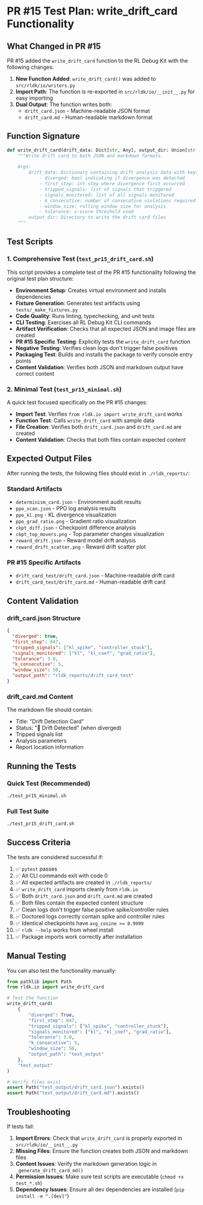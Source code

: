 # PR #15 Test Plan: write_drift_card Functionality

## What Changed in PR #15

PR #15 added the `write_drift_card` function to the RL Debug Kit with the following changes:

1. **New Function Added**: `write_drift_card()` was added to `src/rldk/io/writers.py`
2. **Import Path**: The function is re-exported in `src/rldk/io/__init__.py` for easy importing
3. **Dual Output**: The function writes both:
   - `drift_card.json` - Machine-readable JSON format
   - `drift_card.md` - Human-readable markdown format

## Function Signature

```python
def write_drift_card(drift_data: Dict[str, Any], output_dir: Union[str, Path]) -> None:
    """Write drift card to both JSON and markdown formats.
    
    Args:
        drift_data: Dictionary containing drift analysis data with keys like:
            - diverged: bool indicating if divergence was detected
            - first_step: int step where divergence first occurred
            - tripped_signals: list of signals that triggered
            - signals_monitored: list of all signals monitored
            - k_consecutive: number of consecutive violations required
            - window_size: rolling window size for analysis
            - tolerance: z-score threshold used
        output_dir: Directory to write the drift card files
    """
```

## Test Scripts

### 1. Comprehensive Test (`test_pr15_drift_card.sh`)

This script provides a complete test of the PR #15 functionality following the original test plan structure:

- **Environment Setup**: Creates virtual environment and installs dependencies
- **Fixture Generation**: Generates test artifacts using `tests/_make_fixtures.py`
- **Code Quality**: Runs linting, typechecking, and unit tests
- **CLI Testing**: Exercises all RL Debug Kit CLI commands
- **Artifact Verification**: Checks that all expected JSON and image files are created
- **PR #15 Specific Testing**: Explicitly tests the `write_drift_card` function
- **Negative Testing**: Verifies clean logs don't trigger false positives
- **Packaging Test**: Builds and installs the package to verify console entry points
- **Content Validation**: Verifies both JSON and markdown output have correct content

### 2. Minimal Test (`test_pr15_minimal.sh`)

A quick test focused specifically on the PR #15 changes:

- **Import Test**: Verifies `from rldk.io import write_drift_card` works
- **Function Test**: Calls `write_drift_card` with sample data
- **File Creation**: Verifies both `drift_card.json` and `drift_card.md` are created
- **Content Validation**: Checks that both files contain expected content

## Expected Output Files

After running the tests, the following files should exist in `./rldk_reports/`:

### Standard Artifacts
- `determinism_card.json` - Environment audit results
- `ppo_scan.json` - PPO log analysis results
- `ppo_kl.png` - KL divergence visualization
- `ppo_grad_ratio.png` - Gradient ratio visualization
- `ckpt_diff.json` - Checkpoint difference analysis
- `ckpt_top_movers.png` - Top parameter changes visualization
- `reward_drift.json` - Reward model drift analysis
- `reward_drift_scatter.png` - Reward drift scatter plot

### PR #15 Specific Artifacts
- `drift_card_test/drift_card.json` - Machine-readable drift card
- `drift_card_test/drift_card.md` - Human-readable drift card

## Content Validation

### drift_card.json Structure
```json
{
  "diverged": true,
  "first_step": 847,
  "tripped_signals": ["kl_spike", "controller_stuck"],
  "signals_monitored": ["kl", "kl_coef", "grad_ratio"],
  "tolerance": 3.0,
  "k_consecutive": 5,
  "window_size": 50,
  "output_path": "rldk_reports/drift_card_test"
}
```

### drift_card.md Content
The markdown file should contain:
- Title: "Drift Detection Card"
- Status: "🚨 Drift Detected" (when diverged)
- Tripped signals list
- Analysis parameters
- Report location information

## Running the Tests

### Quick Test (Recommended)
```bash
./test_pr15_minimal.sh
```

### Full Test Suite
```bash
./test_pr15_drift_card.sh
```

## Success Criteria

The tests are considered successful if:

1. ✅ `pytest` passes
2. ✅ All CLI commands exit with code 0
3. ✅ All expected artifacts are created in `./rldk_reports/`
4. ✅ `write_drift_card` imports cleanly from `rldk.io`
5. ✅ Both `drift_card.json` and `drift_card.md` are created
6. ✅ Both files contain the expected content structure
7. ✅ Clean logs don't trigger false positive spike/controller rules
8. ✅ Doctored logs correctly contain spike and controller rules
9. ✅ Identical checkpoints have `avg_cosine >= 0.9999`
10. ✅ `rldk --help` works from wheel install
11. ✅ Package imports work correctly after installation

## Manual Testing

You can also test the functionality manually:

```python
from pathlib import Path
from rldk.io import write_drift_card

# Test the function
write_drift_card(
    {
        "diverged": True,
        "first_step": 847,
        "tripped_signals": ["kl_spike", "controller_stuck"],
        "signals_monitored": ["kl", "kl_coef", "grad_ratio"],
        "tolerance": 3.0,
        "k_consecutive": 5,
        "window_size": 50,
        "output_path": "test_output"
    },
    "test_output"
)

# Verify files exist
assert Path("test_output/drift_card.json").exists()
assert Path("test_output/drift_card.md").exists()
```

## Troubleshooting

If tests fail:

1. **Import Errors**: Check that `write_drift_card` is properly exported in `src/rldk/io/__init__.py`
2. **Missing Files**: Ensure the function creates both JSON and markdown files
3. **Content Issues**: Verify the markdown generation logic in `_generate_drift_card_md()`
4. **Permission Issues**: Make sure test scripts are executable (`chmod +x test_*.sh`)
5. **Dependency Issues**: Ensure all dev dependencies are installed (`pip install -e ".[dev]"`)
